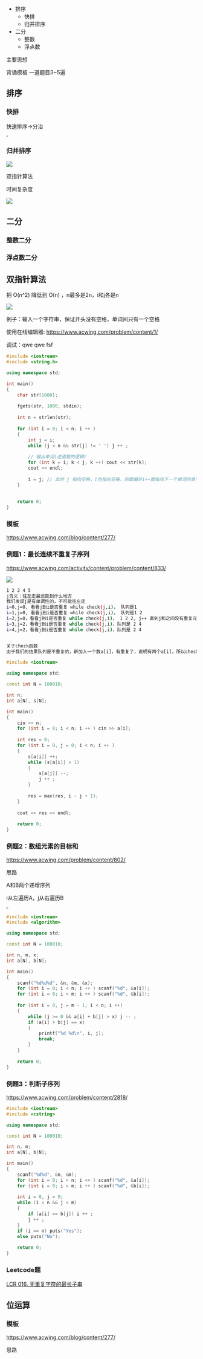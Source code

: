 - 排序
  - 快排
  - 归并排序
- 二分
  - 整数
  - 浮点数

主要思想

背诵模板 一道题目3~5遍

## 排序

### 快排

快速排序->分治

<img src="http://cdn.wangtongmeng.com/20240918084850-059318.png" style="zoom:33%;" />

### 归并排序

![](http://cdn.wangtongmeng.com/20240918093358-5dcbea.png)

双指针算法

时间复杂度

![](http://cdn.wangtongmeng.com/20240918100404-9e064d.png)

## 二分

### 整数二分

### 浮点数二分

## 双指针算法

把 O(n^2) 降低到 O(n) ，n最多是2n，i和j各是n

![](http://cdn.wangtongmeng.com/20240921095811-888709.png)



例子：输入一个字符串，保证开头没有空格，单词间只有一个空格

使用在线编辑器: https://www.acwing.com/problem/content/1/

调试：qwe qwe fsf

```cpp
#include <iostream>
#include <string.h>

using namespace std;

int main()
{
    char str[1000];
    
    fgets(str, 1000, stdin);
    
    int n = strlen(str);
    
    for (int i = 0; i < n; i ++ )
    {
        int j = i;
        while (j < n && str[j] != ' ') j ++ ;
        
        // 输出单词(这道题的逻辑)
        for (int k = i; k < j; k ++) cout << str[k];
        cout << endl;
        
        i = j; // 此时 j 指向空格，i也指向空格，后面循环i++就指向下一个单词的首字母
    }
    
    
    return 0;
}
```

### 模板

https://www.acwing.com/blog/content/277/

### 例题1：最长连续不重复子序列

https://www.acwing.com/activity/content/problem/content/833/

![](http://cdn.wangtongmeng.com/20240921103308-1a3ced.png)

```bash
1 2 2 4 5
j含义：往左走最远能到什么地方
我们发现j是有单调性的，不可能往左走
i=0,j=0, 看看j到i是否重复 while check(j,i)， 队列是1
i=1,j=0, 看看j到i是否重复 while check(j,i)， 队列是1 2 
i=2,j=0，看看j到i是否重复 while check(j,i)， 1 2 2, j++ 直到j和之间没有重复元素 j = 2，不重复队列是 2
i=3,j=2，看看j到i是否重复 while check(j,i)，队列是 2 4
i=4,j=2，看看j到i是否重复 while check(j,i)，队列是 2 4


关于check函数
由于我们的结果队列是不重复的，新加入一个数a[i]，有重复了，说明有两个a[i]，所以check可以简写成 a[j] != a[i]
```

```cpp
#include <iostream>

using namespace std;

const int N = 100010;

int n;
int a[N], s[N];

int main()
{
    cin >> n;
    for (int i = 0; i < n; i ++ ) cin >> a[i];
    
    int res = 0;
    for (int i = 0, j = 0; i < n; i ++ )
    {
        s[a[i]] ++;
        while (s[a[i]] > 1)
        {
            s[a[j]] --;
            j ++ ;
        }
        
        res = max(res, i - j + 1);
    }
    
    cout << res << endl;
    
    return 0;
}
```

### 例题2：数组元素的目标和

https://www.acwing.com/problem/content/802/

思路

A和B两个递增序列

i从左遍历A，j从右遍历B 

<img src="http://cdn.wangtongmeng.com/20240921111304-1f3e36.png" style="zoom: 33%;" />

```cpp
#include <iostream>
#include <algorithm>

using namespace std;

const int N = 100010;

int n, m, x;
int a[N], b[N];

int main()
{
    scanf("%d%d%d", &n, &m, &x);
    for (int i = 0; i < n; i ++ ) scanf("%d", &a[i]);
    for (int i = 0; i < m; i ++ ) scanf("%d", &b[i]);
    
    for (int i = 0, j = m - 1; i < n; i ++)
    {
        while (j >= 0 && a[i] + b[j] > x) j -- ;
        if (a[i] + b[j] == x)
        {
            printf("%d %d\n", i, j);
            break;
        }
    }
    
    return 0;
}
```

### 例题3：判断子序列

https://www.acwing.com/problem/content/2818/

```cpp
#include <iostream>
#include <cstring>

using namespace std;

const int N = 100010;

int n, m;
int a[N], b[N];

int main()
{
    scanf("%d%d", &n, &m);
    for (int i = 0; i < n; i ++ ) scanf("%d", &a[i]);
    for (int i = 0; i < m; i ++ ) scanf("%d", &b[i]);
    
    int i = 0, j = 0;
    while (i < n && j < m)
    {
        if (a[i] == b[j]) i ++ ;
        j ++ ;
    }
    if (i == n) puts("Yes");
    else puts("No");
    
    return 0;
}
```



### Leetcode题

[LCR 016. 无重复字符的最长子串](https://leetcode.cn/problems/wtcaE1/)

## 位运算

### 模板

https://www.acwing.com/blog/content/277/

思路

